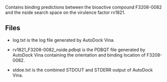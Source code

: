 Contains binding predictions between the bioactive compound F3208-0082 and the nside search space on the virulence factor rv1821.

## Files

- log.txt is the log file generated by AutoDock Vina.

- rv1821_F3208-0082_nside.pdbqt is the PDBQT file generated by AutoDock Vina containing the orientation and binding location of F3208-0082.

- stdoe.txt is the combined STDOUT and STDERR output of AutoDock Vina.

